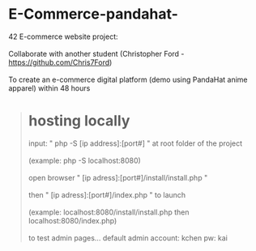 # E-Commerce-pandahat-
 42 E-commerce website project: <br></br>
 Collaborate with another student (Christopher Ford - https://github.com/Chris7Ford)<br></br>
 To create an e-commerce digital platform (demo using PandaHat anime apparel) within 48 hours

> # hosting locally
> input: " php -S [ip address]:[port#] " at root folder of the project<br></br>
> (example: php -S localhost:8080)<br></br>
> open browser " [ip adress]:[port#]/install/install.php "<br></br>
> then " [ip adress]:[port#]/index.php " to launch<br></br>
> (example: localhost:8080/install/install.php then localhost:8080/index.php)<br></br>
> to test admin pages... default admin account: kchen pw: kai
